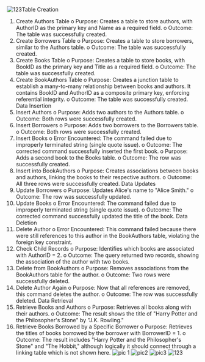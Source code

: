 ![123](https://github.com/user-attachments/assets/6e0a6f48-5f05-4bb9-b2e3-b90701847152)Table Creation
1.	Create Authors Table
o	Purpose: Creates a table to store authors, with AuthorID as the primary key and Name as a required field.
o	Outcome: The table was successfully created.
2.	Create Borrowers Table
o	Purpose: Creates a table to store borrowers, similar to the Authors table.
o	Outcome: The table was successfully created.
3.	Create Books Table
o	Purpose: Creates a table to store books, with BookID as the primary key and Title as a required field.
o	Outcome: The table was successfully created.
4.	Create BookAuthors Table
o	Purpose: Creates a junction table to establish a many-to-many relationship between books and authors. It contains BookID and AuthorID as a composite primary key, enforcing referential integrity.
o	Outcome: The table was successfully created.
Data Insertion
5.	Insert Authors
o	Purpose: Adds two authors to the Authors table.
o	Outcome: Both rows were successfully created.
6.	Insert Borrowers
o	Purpose: Adds two borrowers to the Borrowers table.
o	Outcome: Both rows were successfully created.
7.	Insert Books
o	Error Encountered: The command failed due to improperly terminated string (single quote issue).
o	Outcome: The corrected command successfully inserted the first book.
o	Purpose: Adds a second book to the Books table.
o	Outcome: The row was successfully created.
8.	Insert into BookAuthors
o	Purpose: Creates associations between books and authors, linking the books to their respective authors.
o	Outcome: All three rows were successfully created.
Data Updates
9.	Update Borrowers
o	Purpose: Updates Alice's name to "Alice Smith."
o	Outcome: The row was successfully updated.
10.	Update Books
o	Error Encountered: The command failed due to improperly terminated string (single quote issue).
o	Outcome: The corrected command successfully updated the title of the book.
Data Deletion
11.	Delete Author
o	Error Encountered: This command failed because there were still references to this author in the BookAuthors table, violating the foreign key constraint.
12.	Check Child Records
o	Purpose: Identifies which books are associated with AuthorID = 2.
o	Outcome: The query returned two records, showing the association of the author with two books.
13.	Delete from BookAuthors
o	Purpose: Removes associations from the BookAuthors table for the author.
o	Outcome: Two rows were successfully deleted.
14.	Delete Author Again
o	Purpose: Now that all references are removed, this command deletes the author.
o	Outcome: The row was successfully deleted.
Data Retrieval
15.	Retrieve Books and Authors
o	Purpose: Retrieves all books along with their authors.
o	Outcome: The result shows the title of "Harry Potter and the Philosopher's Stone" by "J.K. Rowling."
16.	Retrieve Books Borrowed by a Specific Borrower
o	Purpose: Retrieves the titles of books borrowed by the borrower with BorrowerID = 1.
o	Outcome: The result includes "Harry Potter and the Philosopher's Stone" and "The Hobbit," although logically it should connect through a linking table which is not shown here.
![pic 1](https://github.com/user-attachments/assets/7015918d-2d3e-4642-b3c6-ba0aace3293f)
![pic2](https://github.com/user-attachments/assets/76e55e1e-c6f1-4fb9-abef-f02250594b1e)
![pic3](https://github.com/user-attachments/assets/fe741eca-f961-4b4f-ba2e-2b20b2dd4c8e)
![123](https://github.com/user-attachments/assets/ec9bf9f0-c2f4-484e-b47a-86429db2b0eb)








